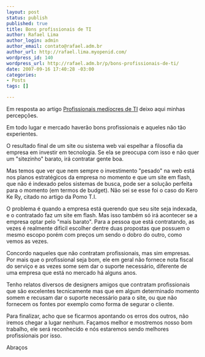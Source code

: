 ```yaml
--- 
layout: post
status: publish
published: true
title: Bons profissionais de TI
author: Rafael Lima
author_login: admin
author_email: contato@rafael.adm.br
author_url: http://rafael.lima.myopenid.com/
wordpress_id: 140
wordpress_url: http://rafael.adm.br/p/bons-profissionais-de-ti/
date: 2007-09-16 17:40:28 -03:00
categories: 
- Posts
tags: []

---
```

Em resposta ao artigo <a href="http://pomoti.com/profissionais-mediocres-de-ti/">Profissionais medíocres de TI</a> deixo aqui minhas percepções.

Em todo lugar e mercado haverão bons profissionais e aqueles não tão experientes.

O resultado final de um site ou sistema web vai espelhar a filosofia da empresa em investir em tecnologia. Se ela se preocupa com isso e não quer um "sitezinho" barato, irá contratar gente boa.

Mas temos que ver que nem sempre o investimento "pesado" na web está nos planos estratégicos da empresa no momento e que um site em flash, que não é indexado pelos sistemas de busca, pode ser a solução perfeita para o momento (em termos de budget). Não sei se esse foi o caso do Kero Ke Ry, citado no artigo da Pomo T.I.

O problema é quando a empresa está querendo que seu site seja indexada, e o contratado faz um site em flash. Mas isso também só irá acontecer se a empresa optar pelo "mais barato". Para a pessoa que está contratando, as vezes é realmente difícil escolher dentre duas propostas que possuem o mesmo escopo porém com preços um sendo o dobro do outro, como vemos as vezes.

Concordo naqueles que não contratam profissionais, mas sim empresas. Por mais que o profissional seja bom, ele em geral não fornece nota fiscal do serviço e as vezes some sem dar o suporte necessário, diferente de uma empresa que está no mercado há alguns anos.

Tenho relatos diversos de designers amigos que contratam profissionais que são excelentes tecnicamente mas que em algum determinado momento somem e recusam dar o suporte necessário para o site, ou que não fornecem os fontes por exemplo como forma de segurar o cliente.

Para finalizar, acho que se ficarmos apontando os erros dos outros, não iremos chegar a lugar nenhum. Façamos melhor e mostremos nosso bom trabalho, ele será reconhecido e nós estaremos sendo melhores profissionais por isso.

Abraços
